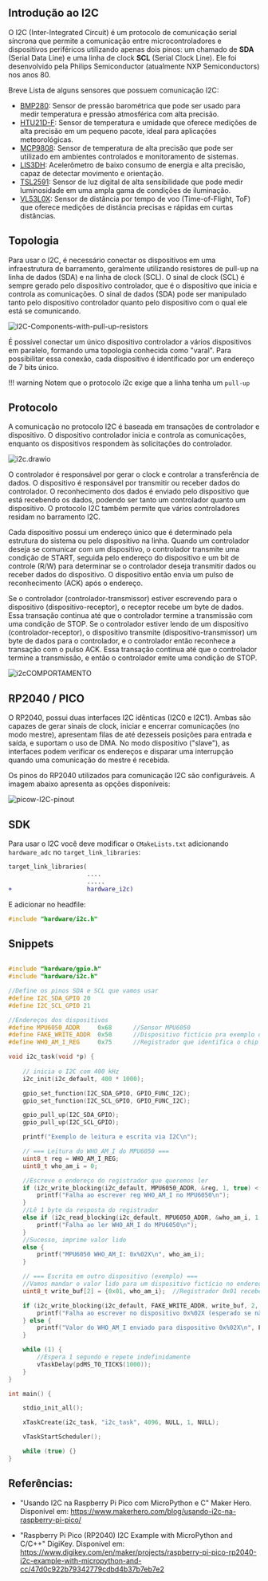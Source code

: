 ## Introdução ao I2C
O I2C (Inter-Integrated Circuit) é um protocolo de comunicação serial síncrona que permite a comunicação entre microcontroladores e dispositivos periféricos utilizando apenas dois pinos: um chamado de **SDA** (Serial Data Line) e uma linha de clock **SCL** (Serial Clock Line). Ele foi desenvolvido pela Philips Semiconductor (atualmente NXP Semiconductors) nos anos 80.

Breve Lista de alguns sensores que possuem comunicação I2C:

- [BMP280](https://www.adafruit.com/product/2651): Sensor de pressão barométrica que pode ser usado para medir temperatura e pressão atmosférica com alta precisão.
- [HTU21D-F](https://www.adafruit.com/product/1899): Sensor de temperatura e umidade que oferece medições de alta precisão em um pequeno pacote, ideal para aplicações meteorológicas.
- [MCP9808](https://www.adafruit.com/product/1782): Sensor de temperatura de alta precisão que pode ser utilizado em ambientes controlados e monitoramento de sistemas.
- [LIS3DH](https://www.adafruit.com/product/2809): Acelerômetro de baixo consumo de energia e alta precisão, capaz de detectar movimento e orientação.
- [TSL2591](https://www.adafruit.com/product/1980): Sensor de luz digital de alta sensibilidade que pode medir luminosidade em uma ampla gama de condições de iluminação.
- [VL53L0X](https://www.adafruit.com/product/3317): Sensor de distância por tempo de voo (Time-of-Flight, ToF) que oferece medições de distância precisas e rápidas em curtas distâncias.

## Topologia

Para usar o I2C, é necessário conectar os dispositivos em uma infraestrutura de barramento, geralmente utilizando resistores de pull-up na linha de dados (SDA) e na linha de clock (SCL). O sinal de clock (SCL) é sempre gerado pelo dispositivo controlador, que é o dispositivo que inicia e controla as comunicações. O sinal de dados (SDA) pode ser manipulado tanto pelo dispositivo controlador quanto pelo dispositivo com o qual ele está se comunicando.

![I2C-Components-with-pull-up-resistors](imgs/I2C-Components-with-pull-up-resistors.png)

É possível conectar um único dispositivo controlador a vários dispositivos em paralelo, formando uma topologia conhecida como "varal". Para possibilitar essa conexão, cada dispositivo é identificado por um endereço de 7 bits único.

!!! warning
    Notem que o protocolo i2c exige que a linha tenha um `pull-up`

## Protocolo

A comunicação no protocolo I2C é baseada em transações de controlador e dispositivo. O dispositivo controlador inicia e controla as comunicações, enquanto os dispositivos respondem às solicitações do controlador.

![i2c.drawio](imgs/i2c.drawio.png)

<!--
Abaixo disponibilizo uma visão geral do protocolo

1. **Start Condition**: A comunicação no barramento I2C é iniciada por uma condição de início (start condition), na qual o controlador coloca o sinal SDA de nível alto para baixo enquanto o sinal SCL permanece em alto.

2. **Endereçamento**: O controlador transmite o endereço do dispositivo com o qual deseja se comunicar. Cada dispositivo no barramento possui um endereço único de 7 ou 10 bits. O bit seguinte indica se o controlador está escrevendo (0) ou lendo (1) dados do dispositivo.

3. **Acknowledge (ACK)**: Após o recebimento do endereço, o dispositivo correspondente responde com um sinal de ACK para confirmar que foi endereçado corretamente.

4. **Transferência de Dados**: Após o endereçamento, o controlador pode enviar ou receber dados do dispositivo. Durante a transmissão de dados, o controlador envia bytes de dados para o dispositivo, que responde com sinais ACK após a recepção de cada byte.

5. **Stop Condition**: Após concluir a comunicação, o controlador emite uma condição de parada (stop condition), na qual o sinal SDA é colocado de nível lógico baixo para alto enquanto o sinal SCL permanece em alto.

 -->

O controlador é responsável por gerar o clock e controlar a transferência de dados. O dispositivo é responsável por transmitir ou receber dados do controlador. O reconhecimento dos dados é enviado pelo dispositivo que está recebendo os dados, podendo ser tanto um controlador quanto um dispositivo. O protocolo I2C também permite que vários controladores residam no barramento I2C.

Cada dispositivo possui um endereço único que é determinado pela estrutura do sistema ou pelo dispositivo na linha. Quando um controlador deseja se comunicar com um dispositivo, o controlador transmite uma condição de START, seguida pelo endereço do dispositivo e um bit de controle (R/W) para determinar se o controlador deseja transmitir dados ou receber dados do dispositivo. O dispositivo então envia um pulso de reconhecimento (ACK) após o endereço.

Se o controlador (controlador-transmissor) estiver escrevendo para o dispositivo (dispositivo-receptor), o receptor recebe um byte de dados. Essa transação continua até que o controlador termine a transmissão com uma condição de STOP. Se o controlador estiver lendo de um dispositivo (controlador-receptor), o dispositivo transmite (dispositivo-transmissor) um byte de dados para o controlador, e o controlador então reconhece a transação com o pulso ACK. Essa transação continua até que o controlador termine a transmissão, e então o controlador emite uma condição de STOP.

![i2cCOMPORTAMENTO](imgs/i2cCOMPORTAMENTO.png)

## RP2040 / PICO

O RP2040, possui duas interfaces I2C idênticas (I2C0 e I2C1). Ambas são capazes de gerar sinais de clock, iniciar e encerrar comunicações (no modo mestre), apresentam filas de até dezesseis posições para entrada e saída, e suportam o uso de DMA. No modo dispositivo ("slave"), as interfaces podem verificar os endereços e disparar uma interrupção quando uma comunicação do mestre é recebida.

Os pinos do RP2040 utilizados para comunicação I2C são configuráveis. A imagem abaixo apresenta as opções disponíveis:

![picow-I2C-pinout](imgs/picow-I2C-pinout.png)

## SDK

Para usar o I2C você deve modificar o `CMakeLists.txt` adicionando `hardware_adc` no `target_link_libraries`:

```diff
target_link_libraries(
                      ....
                      .....
+                     hardware_i2c)
```

E adicionar no headfile:

```c
#include "hardware/i2c.h"
```

## Snippets

```c

#include "hardware/gpio.h"
#include "hardware/i2c.h"

//Define os pinos SDA e SCL que vamos usar
#define I2C_SDA_GPIO 20
#define I2C_SCL_GPIO 21

//Endereços dos dispositivos
#define MPU6050_ADDR     0x68      //Sensor MPU6050
#define FAKE_WRITE_ADDR  0x50      //Dispositivo fictício pra exemplo de escrita
#define WHO_AM_I_REG     0x75      //Registrador que identifica o chip

void i2c_task(void *p) {
    
    // inicia o I2C com 400 kHz
    i2c_init(i2c_default, 400 * 1000);

    gpio_set_function(I2C_SDA_GPIO, GPIO_FUNC_I2C);
    gpio_set_function(I2C_SCL_GPIO, GPIO_FUNC_I2C);

    gpio_pull_up(I2C_SDA_GPIO);
    gpio_pull_up(I2C_SCL_GPIO);

    printf("Exemplo de leitura e escrita via I2C\n");

    // === Leitura do WHO_AM_I do MPU6050 ===
    uint8_t reg = WHO_AM_I_REG;
    uint8_t who_am_i = 0;

    //Escreve o endereço do registrador que queremos ler
    if (i2c_write_blocking(i2c_default, MPU6050_ADDR, &reg, 1, true) < 0) {
        printf("Falha ao escrever reg WHO_AM_I no MPU6050\n");
    } 
    //Lê 1 byte da resposta do registrador
    else if (i2c_read_blocking(i2c_default, MPU6050_ADDR, &who_am_i, 1, false) < 0) {
        printf("Falha ao ler WHO_AM_I do MPU6050\n");
    } 
    //Sucesso, imprime valor lido
    else {
        printf("MPU6050 WHO_AM_I: 0x%02X\n", who_am_i);
    }

    // === Escrita em outro dispositivo (exemplo) ===
    //Vamos mandar o valor lido para um dispositivo fictício no endereço 0x50
    uint8_t write_buf[2] = {0x01, who_am_i};  //Registrador 0x01 recebe valor do WHO_AM_I

    if (i2c_write_blocking(i2c_default, FAKE_WRITE_ADDR, write_buf, 2, false) < 0) {
        printf("Falha ao escrever no dispositivo 0x%02X (esperado se não estiver presente)\n", FAKE_WRITE_ADDR);
    } else {
        printf("Valor do WHO_AM_I enviado para dispositivo 0x%02X\n", FAKE_WRITE_ADDR);
    }

    while (1) {
        //Espera 1 segundo e repete indefinidamente
        vTaskDelay(pdMS_TO_TICKS(1000));
    }
}

int main() {

    stdio_init_all(); 

    xTaskCreate(i2c_task, "i2c_task", 4096, NULL, 1, NULL);

    vTaskStartScheduler();

    while (true) {}
}


```

## Referências:

- "Usando I2C na Raspberry Pi Pico com MicroPython e C" Maker Hero. Disponível em: https://www.makerhero.com/blog/usando-i2c-na-raspberry-pi-pico/

- "Raspberry Pi Pico (RP2040) I2C Example with MicroPython and C/C++" DigiKey. Disponível em: https://www.digikey.com/en/maker/projects/raspberry-pi-pico-rp2040-i2c-example-with-micropython-and-cc/47d0c922b79342779cdbd4b37b7eb7e2
